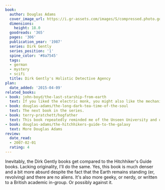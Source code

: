 ```yaml
---
book:
  author: Douglas Adams
  cover_image_url: https://i.gr-assets.com/images/S/compressed.photo.goodreads.com/books/1554401296l/365._SY160_.jpg
  dimensions:
    height: 18.0
  goodreads: '365'
  pages: '306'
  publication_year: '1987'
  series: Dirk Gently
  series_position: '1'
  spine_color: '#8a7545'
  tags:
  - german
  - mystery
  - scifi
  title: Dirk Gently's Holistic Detective Agency
plan:
  date_added: '2015-04-09'
related_books:
- book: john-boyd/the-last-starship-from-earth
  text: If you liked the electric monk, you might also like the mechanical pope.
- book: douglas-adams/the-long-dark-tea-time-of-the-soul
  text: The next book in the series.
- book: terry-pratchett/hogfather
  text: This book repeatedly reminded me of the Unseen University and of Hex.
- book: douglas-adams/the-hitchhikers-guide-to-the-galaxy
  text: More Douglas Adams
review:
  date_read:
  - 2007-02-01
  rating: 4
---
```


Inevitably, the Dirk Gently books get compared to the Hitchhiker's Guide books. Lacking originality, I'll do the same.
Yes, this book is much denser and a bit more absurd despite the fact that the Earth remains standing (er, revolving) and
there are no aliens. It's also more geeky, or nerdy, or written to a British academic in-group. Or possibly against it.
